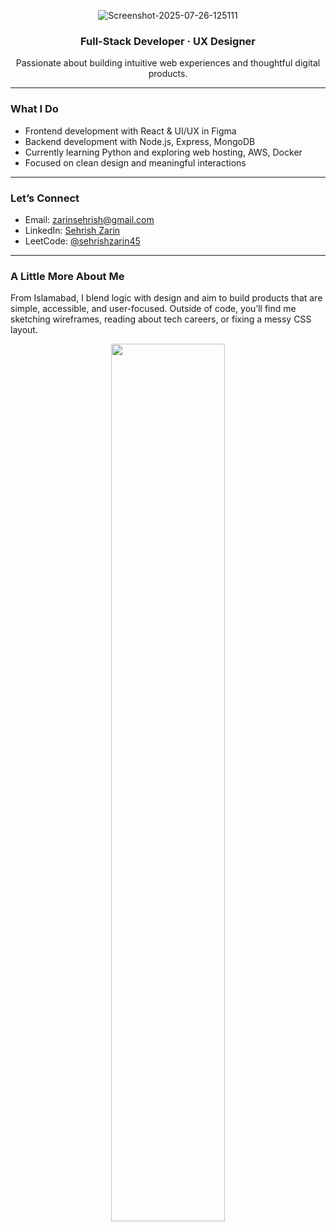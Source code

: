 <!-- Optional banner image -->
<p align="center">
<img src="https://i.ibb.co/ynJ9LSjn/Screenshot-2025-07-26-125111.png" alt="Screenshot-2025-07-26-125111" border="0">
</p>

<h3 align="center">Full-Stack Developer · UX Designer</h3>

<p align="center">
  Passionate about building intuitive web experiences and thoughtful digital products.
</p>

---

### What I Do

- Frontend development with React & UI/UX in Figma  
- Backend development with Node.js, Express, MongoDB  
- Currently learning Python and exploring web hosting, AWS, Docker
- Focused on clean design and meaningful interactions  

---

### Let’s Connect

- Email: [zarinsehrish@gmail.com](mailto:zarinsehrish@gmail.com)  
- LinkedIn: [Sehrish Zarin](https://linkedin.com/in/sehrish-zarin)  
- LeetCode: [@sehrishzarin45](https://www.leetcode.com/sehrishzarin45)  

---

### A Little More About Me

From Islamabad, I blend logic with design and aim to build products that are simple, accessible, and user-focused. Outside of code, you’ll find me sketching wireframes, reading about tech careers, or fixing a messy CSS layout.

<!-- Optional footer quote or image -->
<p align="center">
  <img src="https://i.ibb.co/7tZh5CnK/Screenshot-2025-07-26-125111.png" width="60%" />
</p>
